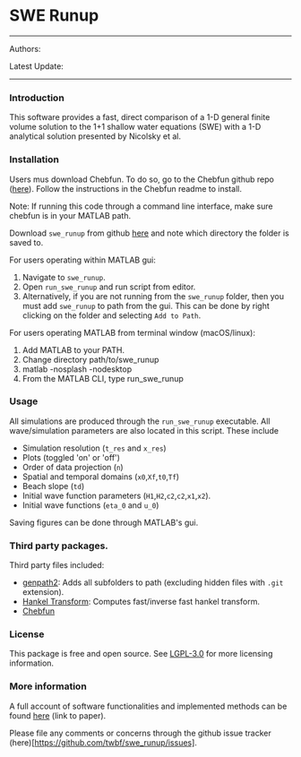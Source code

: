 # SWE Runup
<hr/>
Authors:

Latest Update:
<hr/>

### Introduction
This software provides a fast, direct comparison of a 1-D general finite volume solution to the 1+1 shallow water equations (SWE) with a 1-D analytical solution presented by Nicolsky et al.

### Installation

Users mus download Chebfun. To do so, go to the Chebfun github repo ([here](https://github.com/chebfun/chebfun)). Follow the instructions in the Chebfun readme to install.

Note: If running this code through a command line interface, make sure chebfun is in your MATLAB path.

Download `swe_runup` from github [here](https://github.com/twbf/swe_runup) and note which directory the folder is saved to.

For users operating within MATLAB gui:
1. Navigate to `swe_runup`.
2. Open `run_swe_runup` and run script from editor.
3. Alternatively, if you are not running from the `swe_runup` folder, then you must add `swe_runup` to path from the gui. This can be done by right clicking on the folder and selecting `Add to Path`.

For users operating MATLAB from terminal window (macOS/linux):
1. Add MATLAB to your PATH.
2. Change directory path/to/swe_runup
3. matlab -nosplash -nodesktop
4. From the MATLAB CLI, type run_swe_runup  

### Usage

All simulations are produced through the `run_swe_runup` executable. All wave/simulation parameters are also located in this script. These include
- Simulation resolution (`t_res` and `x_res`)
- Plots (toggled 'on' or 'off')
- Order of data projection (`n`)
- Spatial and temporal domains (`x0`,`Xf`,`t0`,`Tf`)
- Beach slope (`td`)
- Initial wave function parameters (`H1`,`H2`,`c2`,`c2`,`x1`,`x2`).
- Initial wave functions (`eta_0` and `u_0`)

Saving figures can be done through MATLAB's gui.

### Third party packages.
Third party files included:
- [genpath2](https://www.mathworks.com/matlabcentral/fileexchange/72791-genpath2): Adds all subfolders to path (excluding hidden files with `.git` extension).
- [Hankel Transform](https://www.mathworks.com/matlabcentral/fileexchange/13371-hankel-transform): Computes fast/inverse fast hankel transform.
- [Chebfun](https://www.chebfun.org/download/)

### License
This package is free and open source. See [LGPL-3.0](https://opensource.org/licenses/LGPL-3.0) for more licensing information.

### More information
A full account of software functionalities and implemented methods can be found [here](link-to-paper) (link to paper).

Please file any comments or concerns through the github issue tracker (here)[https://github.com/twbf/swe_runup/issues].
